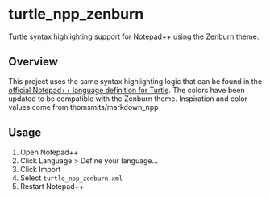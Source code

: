 turtle_npp_zenburn
===================

[Turtle](http://www.w3.org/TeamSubmission/turtle/) syntax highlighting support for [Notepad++](http://notepad-plus-plus.org/) using the [Zenburn](http://slinky.imukuppi.org/zenburnpage/) theme.

Overview
--------
This project uses the same syntax highlighting logic that can be found in the [official Notepad++ language definition for Turtle](http://sourceforge.net/apps/mediawiki/notepad-plus/index.php?title=User_Defined_Language_Files).  The colors have been updated to be compatible with the Zenburn theme.  Inspiration and color values come from thomsmits/markdown_npp

Usage
-----
1. Open Notepad++
2. Click Language > Define your language...
3. Click Import
4. Select `turtle_npp_zenburn.xml`
5. Restart Notepad++

